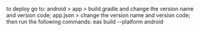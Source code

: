 to deploy go to:
android > app > build.gradle and change the version name and version code;
app.json > change the version name and version code;
then run the following commands:
eas build --platform android